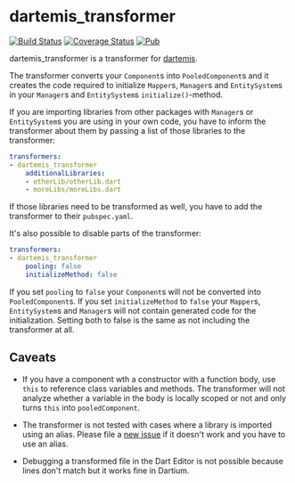 dartemis_transformer
====================
[![Build Status](https://drone.io/github.com/denniskaselow/dartemis_transformer/status.png)](https://drone.io/github.com/denniskaselow/dartemis_transformer/latest)
[![Coverage Status](https://coveralls.io/repos/denniskaselow/dartemis_transformer/badge.svg?branch=master)](https://coveralls.io/r/denniskaselow/dartemis_transformer?branch=master)
[![Pub](https://img.shields.io/pub/v/dartemis_transformer.svg)](https://pub.dartlang.org/packages/dartemis_transformer)

dartemis_transformer is a transformer for [dartemis](https://pub.dartlang.org/packages/dartemis).

The transformer converts your `Component`s into `PooledComponent`s and it creates the code
required to initialize `Mapper`s, `Manager`s and `EntitySystem`s in your `Manager`s and 
`EntitySystem`s `initialize()`-method.

If you are importing libraries from other packages with `Manager`s or `EntitySystem`s you
are using in your own code, you have to inform the transformer about them by passing
a list of those libraries to the transformer:

```yaml
transformers:
- dartemis_transformer
    additionalLibraries:
    - otherLib/otherLib.dart
    - moreLibs/moreLibs.dart
```

If those libraries need to be transformed as well, you have to add the transformer to 
their `pubspec.yaml`.

It's also possible to disable parts of the transformer:

```yaml
transformers:
- dartemis_transformer
    pooling: false
    initializeMethod: false
```

If you set `pooling` to `false` your `Component`s will not be converted into `PooledComponent`s.
If you set `initializeMethod` to `false` your `Mapper`s, `EntitySystem`s and `Manager`s will not contain
generated code for the initialization.
Setting both to false is the same as not including the transformer at all.

Caveats
-------
* If you have a component wth a constructor with a function body, use `this` to reference class variables and methods.
The transformer will not analyze whether a variable in the body is locally scoped or not and only turns `this` into
`pooledComponent`.

* The transformer is not tested with cases where a library is imported
using an alias. Please file a [new issue](https://github.com/denniskaselow/dartemis_transformer/issues/new)
if it doesn't work and you have to use an alias.

* Debugging a transformed file in the Dart Editor is not possible because lines don't match
but it works fine in Dartium.
